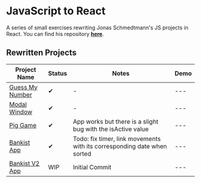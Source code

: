 # JavaScript to React

A series of small exercises rewriting Jonas Schmedtmann's JS projects in React. You can find his repository [**here**](https://github.com/jonasschmedtmann/complete-javascript-course).

## Rewritten Projects

| Project Name                                                                       | Status | Notes                                                                   | Demo |
| ---------------------------------------------------------------------------------- | ------ | ----------------------------------------------------------------------- | ---- |
| [Guess My Number](https://github.com/kimhnh/js-to-react/tree/main/guess-my-number) | ✔      | -                                                                       | ---  |
| [Modal Window](https://github.com/kimhnh/js-to-react/tree/main/modal)              | ✔      | -                                                                       | ---  |
| [Pig Game](https://github.com/kimhnh/js-to-react/tree/main/pig-game)               | ✔      | App works but there is a slight bug with the isActive value             | ---  |
| [Bankist App](https://github.com/kimhnh/js-to-react/tree/main/bankist-app)         | ✔      | Todo: fix timer, link movements with its corresponding date when sorted | ---  |
| [Bankist V2 App](https://github.com/kimhnh/js-to-react/tree/main/bankist-v2-app)   | WIP    | Initial Commit                                                          | ---  |
